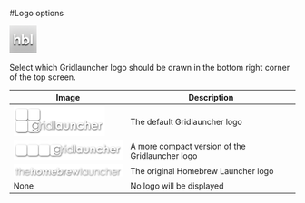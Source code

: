 #Logo options

![Logo icon](logoicon.png)<br>

Select which Gridlauncher logo should be drawn in the bottom right corner of the top screen.

Image|Description
-----|-----------
![Logo icon](logodefault.png)|The default Gridlauncher logo
![Logo icon](logocompact.png)|A more compact version of the Gridlauncher logo
![Logo icon](logoclassic.png)|The original Homebrew Launcher logo
None|No logo will be displayed